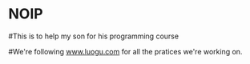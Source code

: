 # NOIP

#This is to help my son for his programming course

#We're following www.luogu.com for all the pratices we're working on.
